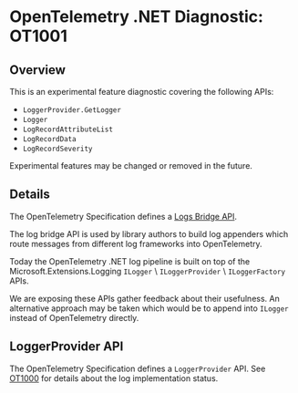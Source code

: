 # OpenTelemetry .NET Diagnostic: OT1001

## Overview

This is an experimental feature diagnostic covering the following APIs:

* `LoggerProvider.GetLogger`
* `Logger`
* `LogRecordAttributeList`
* `LogRecordData`
* `LogRecordSeverity`

Experimental features may be changed or removed in the future.

## Details

The OpenTelemetry Specification defines a [Logs Bridge
API](https://github.com/open-telemetry/opentelemetry-specification/blob/main/specification/logs/bridge-api.md).

The log bridge API is used by library authors to build log appenders which route
messages from different log frameworks into OpenTelemetry.

Today the OpenTelemetry .NET log pipeline is built on top of the
Microsoft.Extensions.Logging `ILogger` \ `ILoggerProvider` \ `ILoggerFactory`
APIs.

We are exposing these APIs gather feedback about their usefulness. An
alternative approach may be taken which would be to append into `ILogger`
instead of OpenTelemetry directly.

## LoggerProvider API

The OpenTelemetry Specification defines a `LoggerProvider` API. See
[OT1000](.\OT1001.md) for details about the log implementation status.
